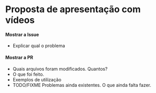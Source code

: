# Proposta de apresentação com vídeos

#### Mostrar a Issue

- Explicar qual o problema


#### Mostrar a PR

- Quais arquivos foram modificados. Quantos?
- O que foi feito.
- Exemplos de utilização
- TODO/FIXME Problemas ainda existentes. O que ainda falta fazer.
